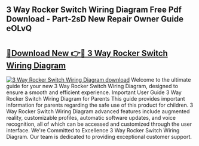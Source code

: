 ## 3 Way Rocker Switch Wiring Diagram Free Pdf Download - Part-2sD New Repair Owner Guide eOLvQ

# <h2><a href="http://dfquv1.blite.top/?on=3+Way+Rocker+Switch+Wiring+Diagram">🔗Download New 👉🔴 3 Way Rocker Switch Wiring Diagram</a></h2>

[![3 Way Rocker Switch Wiring Diagram download](https://i.imgur.com/lujVjoI.png)](http://dfquv1.blite.top/?on=3+Way+Rocker+Switch+Wiring+Diagram)
Welcome to the ultimate guide for your new 3 Way Rocker Switch Wiring Diagram, designed to ensure a smooth and efficient experience. Important User Guide 3 Way Rocker Switch Wiring Diagram for Parents This guide provides important information for parents regarding the safe use of this product for children. 3 Way Rocker Switch Wiring Diagram advanced features include augmented reality, customizable profiles, automatic software updates, and voice recognition, all of which can be accessed and customized through the user interface. We're Committed to Excellence 3 Way Rocker Switch Wiring Diagram. Our team is dedicated to providing exceptional customer support.
